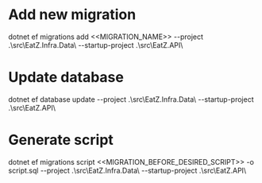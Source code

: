 ﻿# Add new migration
dotnet ef migrations add <<MIGRATION_NAME>> --project .\src\EatZ.Infra.Data\ --startup-project .\src\EatZ.API\

# Update database
dotnet ef database update --project .\src\EatZ.Infra.Data\ --startup-project .\src\EatZ.API\

# Generate script
dotnet ef migrations script <<MIGRATION_BEFORE_DESIRED_SCRIPT>> -o script.sql --project .\src\EatZ.Infra.Data\ --startup-project .\src\EatZ.API\